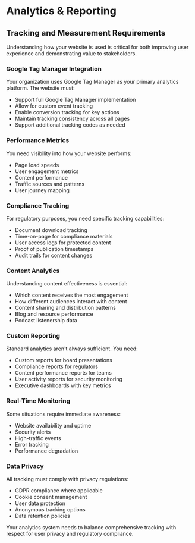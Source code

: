 # Analytics & Reporting

## Tracking and Measurement Requirements

Understanding how your website is used is critical for both improving user experience and demonstrating value to stakeholders.

### Google Tag Manager Integration

Your organization uses Google Tag Manager as your primary analytics platform. The website must:

- Support full Google Tag Manager implementation
- Allow for custom event tracking
- Enable conversion tracking for key actions
- Maintain tracking consistency across all pages
- Support additional tracking codes as needed

### Performance Metrics

You need visibility into how your website performs:

- Page load speeds
- User engagement metrics
- Content performance
- Traffic sources and patterns
- User journey mapping

### Compliance Tracking

For regulatory purposes, you need specific tracking capabilities:

- Document download tracking
- Time-on-page for compliance materials
- User access logs for protected content
- Proof of publication timestamps
- Audit trails for content changes

### Content Analytics

Understanding content effectiveness is essential:

- Which content receives the most engagement
- How different audiences interact with content
- Content sharing and distribution patterns
- Blog and resource performance
- Podcast listenership data

### Custom Reporting

Standard analytics aren't always sufficient. You need:

- Custom reports for board presentations
- Compliance reports for regulators
- Content performance reports for teams
- User activity reports for security monitoring
- Executive dashboards with key metrics

### Real-Time Monitoring

Some situations require immediate awareness:

- Website availability and uptime
- Security alerts
- High-traffic events
- Error tracking
- Performance degradation

### Data Privacy

All tracking must comply with privacy regulations:

- GDPR compliance where applicable
- Cookie consent management
- User data protection
- Anonymous tracking options
- Data retention policies

Your analytics system needs to balance comprehensive tracking with respect for user privacy and regulatory compliance.
